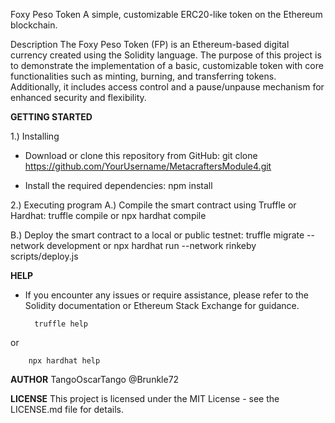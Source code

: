 Foxy Peso Token
A simple, customizable ERC20-like token on the Ethereum blockchain.

Description
The Foxy Peso Token (FP) is an Ethereum-based digital currency created using the Solidity language. 
The purpose of this project is to demonstrate the implementation of a basic, customizable token 
with core functionalities such as minting, burning, and transferring tokens. Additionally, it 
includes access control and a pause/unpause mechanism for enhanced security and flexibility.



**GETTING STARTED**

1.) Installing
- Download or clone this repository from GitHub:
    git clone https://github.com/YourUsername/MetacraftersModule4.git

- Install the required dependencies:
    npm install


2.) Executing program
   A.) Compile the smart contract using Truffle or Hardhat:
        truffle compile
or
        npx hardhat compile

   B.) Deploy the smart contract to a local or public testnet:
        truffle migrate --network development
or
        npx hardhat run --network rinkeby scripts/deploy.js



**HELP**

- If you encounter any issues or require assistance, please refer to the Solidity documentation or Ethereum Stack Exchange for guidance.

        truffle help
or

        npx hardhat help



**AUTHOR**
TangoOscarTango
@Brunkle72



**LICENSE**
This project is licensed under the MIT License - see the LICENSE.md file for details.
